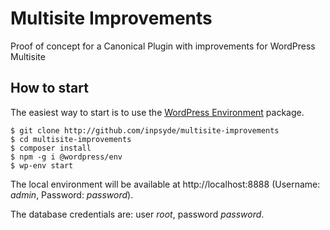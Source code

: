 # Multisite Improvements

Proof of concept for a Canonical Plugin with improvements for WordPress Multisite

## How to start

The easiest way to start is to use the [WordPress Environment](https://developer.wordpress.org/block-editor/reference-guides/packages/packages-env/) package.
```
$ git clone http://github.com/inpsyde/multisite-improvements
$ cd multisite-improvements
$ composer install
$ npm -g i @wordpress/env
$ wp-env start
```

The local environment will be available at http://localhost:8888 (Username: _admin_, Password: _password_).

The database credentials are: user _root_, password _password_.